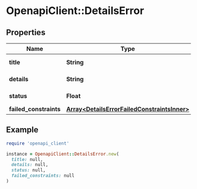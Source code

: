# OpenapiClient::DetailsError

## Properties

| Name | Type | Description | Notes |
| ---- | ---- | ----------- | ----- |
| **title** | **String** | Short title of the error. | [optional] |
| **details** | **String** | Details of the error. | [optional] |
| **status** | **Float** | The status code. | [optional] |
| **failed_constraints** | [**Array&lt;DetailsErrorFailedConstraintsInner&gt;**](DetailsErrorFailedConstraintsInner.md) |  | [optional] |

## Example

```ruby
require 'openapi_client'

instance = OpenapiClient::DetailsError.new(
  title: null,
  details: null,
  status: null,
  failed_constraints: null
)
```

